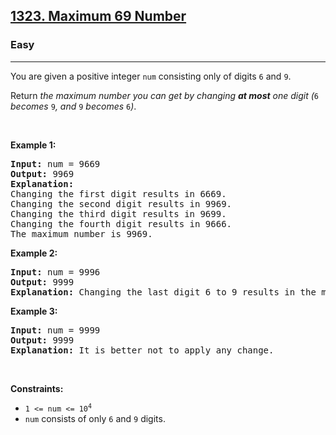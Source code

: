 <h2><a href="https://leetcode.com/problems/maximum-69-number/">1323. Maximum 69 Number</a></h2><h3>Easy</h3><hr><div style="user-select: auto;"><p style="user-select: auto;">You are given a positive integer <code style="user-select: auto;">num</code> consisting only of digits <code style="user-select: auto;">6</code> and <code style="user-select: auto;">9</code>.</p>

<p style="user-select: auto;">Return <em style="user-select: auto;">the maximum number you can get by changing <strong style="user-select: auto;">at most</strong> one digit (</em><code style="user-select: auto;">6</code><em style="user-select: auto;"> becomes </em><code style="user-select: auto;">9</code><em style="user-select: auto;">, and </em><code style="user-select: auto;">9</code><em style="user-select: auto;"> becomes </em><code style="user-select: auto;">6</code><em style="user-select: auto;">)</em>.</p>

<p style="user-select: auto;">&nbsp;</p>
<p style="user-select: auto;"><strong style="user-select: auto;">Example 1:</strong></p>

<pre style="position: relative; user-select: auto;"><strong style="user-select: auto;">Input:</strong> num = 9669
<strong style="user-select: auto;">Output:</strong> 9969
<strong style="user-select: auto;">Explanation:</strong> 
Changing the first digit results in 6669.
Changing the second digit results in 9969.
Changing the third digit results in 9699.
Changing the fourth digit results in 9666.
The maximum number is 9969.
<div class="open_grepper_editor" title="Edit &amp; Save To Grepper" style="user-select: auto;"></div></pre>

<p style="user-select: auto;"><strong style="user-select: auto;">Example 2:</strong></p>

<pre style="position: relative; user-select: auto;"><strong style="user-select: auto;">Input:</strong> num = 9996
<strong style="user-select: auto;">Output:</strong> 9999
<strong style="user-select: auto;">Explanation:</strong> Changing the last digit 6 to 9 results in the maximum number.
<div class="open_grepper_editor" title="Edit &amp; Save To Grepper" style="user-select: auto;"></div></pre>

<p style="user-select: auto;"><strong style="user-select: auto;">Example 3:</strong></p>

<pre style="position: relative; user-select: auto;"><strong style="user-select: auto;">Input:</strong> num = 9999
<strong style="user-select: auto;">Output:</strong> 9999
<strong style="user-select: auto;">Explanation:</strong> It is better not to apply any change.
<div class="open_grepper_editor" title="Edit &amp; Save To Grepper" style="user-select: auto;"></div></pre>

<p style="user-select: auto;">&nbsp;</p>
<p style="user-select: auto;"><strong style="user-select: auto;">Constraints:</strong></p>

<ul style="user-select: auto;">
	<li style="user-select: auto;"><code style="user-select: auto;">1 &lt;= num &lt;= 10<sup style="user-select: auto;">4</sup></code></li>
	<li style="user-select: auto;"><code style="user-select: auto;">num</code>&nbsp;consists of only <code style="user-select: auto;">6</code> and <code style="user-select: auto;">9</code> digits.</li>
</ul>
</div>